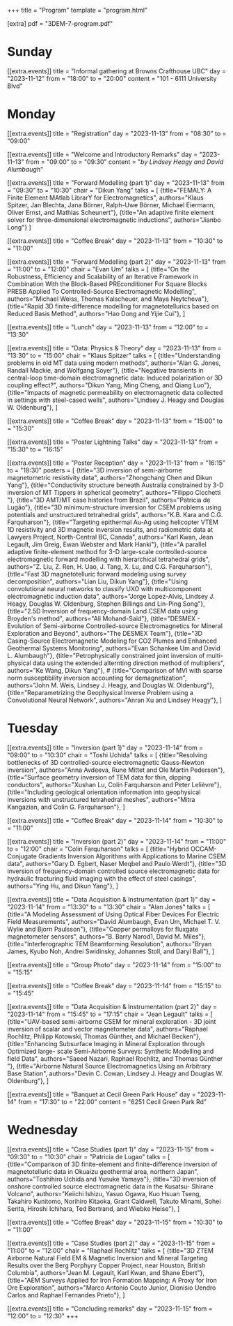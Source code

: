 +++
title = "Program"
template = "program.html"

[extra]
pdf = "3DEM-7-program.pdf"

# Sunday
[[extra.events]]
title = "Informal gathering at Browns Crafthouse UBC"
day = "2023-11-12"
from = "18:00"
to = "20:00"
content = "101 - 6111 University Blvd"


# Monday
[[extra.events]]
title = "Registration"
day = "2023-11-13"
from = "08:30"
to = "09:00"

[[extra.events]]
title = "Welcome and Introductory Remarks"
day = "2023-11-13"
from = "09:00"
to = "09:30"
content = "_by Lindsey Heagy and David Alumbaugh_"

[[extra.events]]
title = "Forward Modelling (part 1)"
day = "2023-11-13"
from = "09:30"
to = "10:30"
chair = "Dikun Yang"
talks = [
    {title="FEMALY: A Finite Element MAtlab LibrarY for Electromagnetics", authors="Klaus Spitzer, Jan Blechta, Jana Börner, Ralph-Uwe Börner, Michael Eiermann, Oliver Ernst, and Mathias Scheunert"},
    {title="An adaptive finite element solver for three-dimensional electromagnetic inductions", authors="Jianbo Long"}
]

[[extra.events]]
title = "Coffee Break"
day = "2023-11-13"
from = "10:30"
to = "11:00"

[[extra.events]]
title = "Forward Modelling (part 2)"
day = "2023-11-13"
from = "11:00"
to = "12:00"
chair = "Evan Um"
talks = [
    {title="On the Robustness, Efficiency and Scalability of an Iterative Framework in Combination With the Block-Based PREconditioner For Square Blocks PRESB Applied To Controlled-Source Electromagnetic Modelling", authors="Michael Weiss, Thomas Kalscheuer, and Maya Neytcheva"},
    {title="Rapid 3D finite-difference modelling for magnetotellurics based on Reduced Basis Method", authors="Hao Dong and Yijie Cui"},
]

[[extra.events]]
title = "Lunch"
day = "2023-11-13"
from = "12:00"
to = "13:30"

[[extra.events]]
title = "Data: Physics & Theory"
day = "2023-11-13"
from = "13:30"
to = "15:00"
chair = "Klaus Spitzer"
talks = [
    {title="Understanding problems in old MT data using modern methods", authors="Alan G. Jones, Randall Mackie, and Wolfgang Soyer"},
    {title="Negative transients in central-loop time-domain electromagnetic data: Induced polarization or 3D coupling effect?", authors="Dikun Yang, Ming Cheng, and Qiang Luo"},
    {title="Impacts of magnetic permeability on electromagnetic data collected in settings with steel-cased wells", authors="Lindsey J. Heagy and Douglas W. Oldenburg"},
]

[[extra.events]]
title = "Coffee Break"
day = "2023-11-13"
from = "15:00"
to = "15:30"

[[extra.events]]
title = "Poster Lightning Talks"
day = "2023-11-13"
from = "15:30"
to = "16:15"

[[extra.events]]
title = "Poster Reception"
day = "2023-11-13"
from = "16:15"
to = "18:30"
posters = [
    {title="3D inversion of semi-airborne magnetometric resistivity data", authors="Zhongchang Chen and Dikun Yang"},
    {title="Conductivity structure beneath Australia constrained by 3-D inversion of MT Tippers in spherical geometry", authors="Filippo Cicchetti "},
    {title="3D AMT/MT case histories from Brazil", authors="Patricia de Lugão"},
    {title="3D minimum-structure inversion for CSEM problems using potentials and unstructured tetrahedral grids", authors="K.B. Kara and C.G. Farquharson"},
    {title="Targeting epithermal Au-Ag using helicopter VTEM 1D resistivity and 3D magnetic inversion results, and radiometric data at Lawyers Project, North-Central BC, Canada", authors="Karl Kwan, Jean Legault, Jim Greig, Ewan Webster and Mark Hanki"},
    {title="A parallel adaptive finite-element method for 3-D large-scale controlled-source electromagnetic forward modelling with hierarchical tetrahedral grids", authors="Z. Liu, Z. Ren, H. Uao, J. Tang, X. Lu, and C.G. Farquharson"},
    {title="Fast 3D magnetotelluric forward modeling using survey decomposition", authors="Lian Liu, Dikun Yang"},
    {title="Using convolutional neural networks to classify UXO with multicomponent electromagnetic induction data", authors="Jorge Lopez-Alvis, Lindsey J. Heagy, Douglas W. Oldenburg, Stephen Billings and Lin-Ping Song"},
    {title="2.5D Inversion of frequency-domain Land CSEM data using Broyden's method", authors="Ali Mohand-Saïd"},
    {title="DESMEX - Evolution of Semi-airborne Controlled-source Electromagnetics for Mineral Exploration and Beyond", authors="The DESMEX Team"},
    {title="3D Casing-Source Electromagnetic Modeling for CO2 Plumes and Enhanced Geothermal Systems Monitoring", authors="Evan Schankee Um and David L. Alumbaugh"},
    {title="Petrophysically constrained joint inversion of multi-physical data using the extended alternting direction method of multipliers", authors="Ke Wang, Dikun Yang"},
    # {title="Comparison of MVI with sparse norm susceptibility inversion accounting for demagnetization", authors="John M. Weis, Lindsey J. Heagy, and Douglas W. Oldenburg"},
    {title="Reparametrizing the Geophysical Inverse Problem using a Convolutional Neural Network", authors="Anran Xu and Lindsey Heagy"},
]

# Tuesday

[[extra.events]]
title = "Inversion (part 1)"
day = "2023-11-14"
from = "09:00"
to = "10:30"
chair = "Toshi Uchida"
talks = [
    {title="Resolving bottlenecks of 3D controlled-source electromagnetic Gauss-Newton inversion", authors="Anna Avdeeva, Rune Mittet and Ole Martin Pedersen"},
    {title="Surface geometry inversion of TEM data for thin, dipping conductors", authors="Xushan Lu, Colin Farquharson and Peter Lelièvre"},
    {title="Including geological orientation information into geophysical inversions with unstructured tetrahedral meshes", authors="Mitra Kangazian, and Colin G. Farquharson"},
]

[[extra.events]]
title = "Coffee Break"
day = "2023-11-14"
from = "10:30"
to = "11:00"

[[extra.events]]
title = "Inversion (part 2)"
day = "2023-11-14"
from = "11:00"
to = "12:00"
chair = "Colin Farquharson"
talks = [
    {title="Hybrid OCCAM-Conjugate Gradients Inversion Algorithms with Applications to Marine CSEM data", authors="Gary D. Egbert, Naser Meqbel and Paulo Werdt"},
    {title="3D inversion of frequency-domain controlled source electromagnetic data for hydraulic fracturing fluid imaging with the effect of steel casings", authors="Ying Hu, and Dikun Yang"},
]

[[extra.events]]
title = "Data Acquisition & Instrumentation (part 1)"
day = "2023-11-14"
from = "13:30"
to = "13:30"
chair = "Alan Jones"
talks = [
    {title="A Modeling Assessment of Using Optical Fiber Devices For Electric Field Measurements", authors="David Alumbaugh, Evan Um, Michael T. V. Wylie and Bjorn Paulsson"},
    {title="Copper permalloys for fluxgate magnetometer sensors", authors="B. Barry Narod1, David M. Miles"},
    {title="Interferographic TEM Beamforming Resolution", authors="Bryan James, Kyubo Noh, Andrei Swidinsky, Johannes Stoll, and Daryl Ball"},
]

[[extra.events]]
title = "Group Photo"
day = "2023-11-14"
from = "15:00"
to = "15:15"

[[extra.events]]
title = "Coffee Break"
day = "2023-11-14"
from = "15:15"
to = "15:45"

[[extra.events]]
title = "Data Acquisition & Instrumentation (part 2)"
day = "2023-11-14"
from = "15:45"
to = "17:15"
chair = "Jean Legault"
talks = [
    {title="UAV-based semi-airborne CSEM for mineral exploration - 3D joint inversion of scalar and vector magnetometer data", authors="Raphael Rochlitz, Philipp Kotowski, Thomas Günther, and Michael Becken"},
    {title="Enhancing Subsurface Imaging in Mineral Exploration through Optimized large- scale Semi-Airborne Surveys: Synthetic Modelling and field Data", authors="Saeed Nazari, Raphael Rochlitz, and Thomas Günther "},
    {title="Airborne Natural Source Electromagnetics Using an Arbitrary Base Station", authors="Devin C. Cowan, Lindsey J. Heagy and Douglas W. Oldenburg"},
]

[[extra.events]]
title = "Banquet at Cecil Green Park House"
day = "2023-11-14"
from = "17:30"
to = "22:00"
content = "6251 Cecil Green Park Rd"

# Wednesday
[[extra.events]]
title = "Case Studies (part 1)"
day = "2023-11-15"
from = "09:30"
to = "10:30"
chair = "Patricia de Lugao"
talks = [
    {title="Comparison of 3D finite-element and finite-difference inversion of magnetotelluric data in Okuaizu geothermal area, northern Japan", authors="Toshihiro Uchida and Yusuke Yamaya"},
    {title="3D inversion of onshore controlled source electromagnetic data in the Kusatsu- Shirane Volcano", authors="Keiichi Ishizu, Yasuo Ogawa, Kuo Hsuan Tseng, Takahiro Kunitomo, Norihiro Kitaoka, Grant Caldwell, Takuto Minami, Sohei Serita, Hiroshi Ichihara, Ted Bertrand, and Wiebke Heise"},
]

[[extra.events]]
title = "Coffee Break"
day = "2023-11-15"
from = "10:30"
to = "11:00"

[[extra.events]]
title = "Case Studies (part 2)"
day = "2023-11-15"
from = "11:00"
to = "12:00"
chair = "Raphael Rochlitz"
talks = [
    {title="3D ZTEM Airborne Natural Field EM & Magnetic Inversion and Mineral Targeting Results over the Berg Porphyry Copper Project, near Houston, British Columbia", authors="Jean M. Legault, Karl Kwan, and Shane Ebert"},
    {title="AEM Surveys Applied for Iron Formation Mapping: A Proxy for Iron Ore Exploration", authors="Marco Antonio Couto Junior, Dionisio Uendro Carlos and Raphael Fernandes Prieto"},
]

[[extra.events]]
title = "Concluding remarks"
day = "2023-11-15"
from = "12:00"
to = "12:30"
+++
